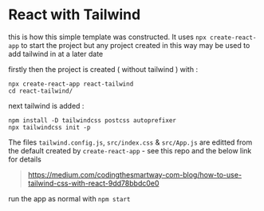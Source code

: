 # React with Tailwind

this is how this simple template was constructed. It uses `npx create-react-app` to start the project but any project created in this way may be used to add tailwind in at a later date

firstly then the project is created ( without tailwind ) with :

```
npx create-react-app react-tailwind
cd react-tailwind/
```

next tailwind is added :

```
npm install -D tailwindcss postcss autoprefixer
npx tailwindcss init -p
```

The files `tailwind.config.js`, `src/index.css` & `src/App.js` are editted from the default created by `create-react-app` - see this repo and the below link for details

> https://medium.com/codingthesmartway-com-blog/how-to-use-tailwind-css-with-react-9dd78bbdc0e0

run the app as normal with `npm start`
